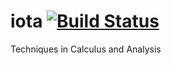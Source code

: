 # iota [![Build Status](https://travis-ci.org/hierophant-green/iota.svg?branch=master)](https://travis-ci.org/hierophant-green/iota)
Techniques in Calculus and Analysis
